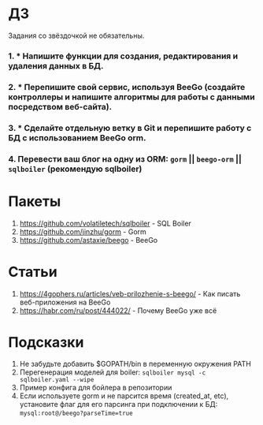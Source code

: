 # ДЗ

Задания со звёздочкой не обязательны.
### 1. * Напишите функции для создания, редактирования и удаления данных в БД.
### 2. * Перепишите свой сервис, используя BeeGo (создайте контроллеры и напишите алгоритмы для работы с данными посредством веб-сайта).
### 3. * Сделайте отдельную ветку в Git и перепишите работу с БД с использованием BeeGo orm.
### 4. Перевести ваш блог на одну из ORM: `gorm` || `beego-orm` || `sqlboiler` (рекомендую sqlboiler)

# Пакеты

1) https://github.com/volatiletech/sqlboiler - SQL Boiler
2) https://github.com/jinzhu/gorm - Gorm
3) https://github.com/astaxie/beego - BeeGo

# Статьи

1) https://4gophers.ru/articles/veb-prilozhenie-s-beego/ - Как писать веб-приложения на BeeGo
2) https://habr.com/ru/post/444022/ - Почему BeeGo уже всё

# Подсказки

1) Не забудьте добавить $GOPATH/bin в переменную окружения PATH
2) Перегенерация моделей для boiler: `sqlboiler mysql -c sqlboiler.yaml --wipe`
3) Пример конфига для бойлера в репозитории
4) Если используете gorm и не парсится время (created_at, etc), установите флаг для его парсинга при подключении к БД: `mysql:root@/beego?parseTime=true`
